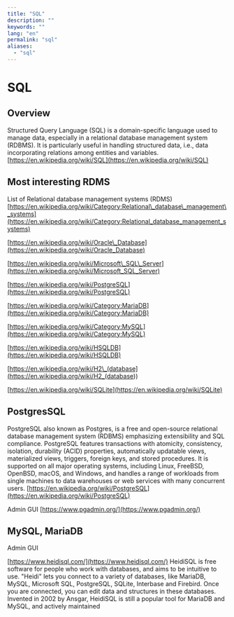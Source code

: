 ```yaml
---
title: "SQL"
description: ""
keywords: ""
lang: "en"
permalink: "sql"
aliases:
  - "sql"
---
```



# SQL

## Overview

Structured Query Language (SQL) is a domain-specific language used to manage data, especially in a relational database management system (RDBMS). It is particularly useful in handling structured data, i.e., data incorporating relations among entities and variables. [https://en.wikipedia.org/wiki/SQL](https://en.wikipedia.org/wiki/SQL)

## Most interesting RDMS

List of Relational database management systems (RDMS) [https://en.wikipedia.org/wiki/Category:Relational\_database\_management\_systems](https://en.wikipedia.org/wiki/Category:Relational_database_management_systems)

[https://en.wikipedia.org/wiki/Oracle\_Database](https://en.wikipedia.org/wiki/Oracle_Database)

[https://en.wikipedia.org/wiki/Microsoft\_SQL\_Server](https://en.wikipedia.org/wiki/Microsoft_SQL_Server)

[https://en.wikipedia.org/wiki/PostgreSQL](https://en.wikipedia.org/wiki/PostgreSQL)

[https://en.wikipedia.org/wiki/Category:MariaDB](https://en.wikipedia.org/wiki/Category:MariaDB)

[https://en.wikipedia.org/wiki/Category:MySQL](https://en.wikipedia.org/wiki/Category:MySQL)

[https://en.wikipedia.org/wiki/HSQLDB](https://en.wikipedia.org/wiki/HSQLDB)

[https://en.wikipedia.org/wiki/H2\_(database](<https://en.wikipedia.org/wiki/H2_(database>))

[https://en.wikipedia.org/wiki/SQLite](https://en.wikipedia.org/wiki/SQLite)

## PostgresSQL

PostgreSQL also known as Postgres, is a free and open-source relational database management system (RDBMS) emphasizing extensibility and SQL compliance. PostgreSQL features transactions with atomicity, consistency, isolation, durability (ACID) properties, automatically updatable views, materialized views, triggers, foreign keys, and stored procedures. It is supported on all major operating systems, including Linux, FreeBSD, OpenBSD, macOS, and Windows, and handles a range of workloads from single machines to data warehouses or web services with many concurrent users. [https://en.wikipedia.org/wiki/PostgreSQL](https://en.wikipedia.org/wiki/PostgreSQL)

Admin GUI [https://www.pgadmin.org/](https://www.pgadmin.org/)

## MySQL, MariaDB

Admin GUI

[https://www.heidisql.com/](https://www.heidisql.com/) HeidiSQL is free software for people who work with databases, and aims to be intuitive to use. "Heidi" lets you connect to a variety of databases, like MariaDB, MySQL, Microsoft SQL, PostgreSQL, SQLite, Interbase and Firebird. Once you are connected, you can edit data and structures in these databases. Invented in 2002 by Ansgar, HeidiSQL is still a popular tool for MariaDB and MySQL, and actively maintained
